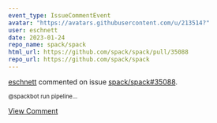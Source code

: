 ```yaml
---
event_type: IssueCommentEvent
avatar: "https://avatars.githubusercontent.com/u/213514?"
user: eschnett
date: 2023-01-24
repo_name: spack/spack
html_url: https://github.com/spack/spack/pull/35088
repo_url: https://github.com/spack/spack
---
```


<a href='https://github.com/eschnett' target='_blank'>eschnett</a> commented on issue <a href='https://github.com/spack/spack/pull/35088' target='_blank'>spack/spack#35088</a>.

<small>@spackbot run pipeline...</small>

<a href='https://github.com/spack/spack/pull/35088' target='_blank'>View Comment</a>